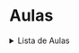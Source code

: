 # Aulas

<details>
  <summary>Lista de Aulas</summary><p>
  <ol>
    <li>
        <a href="#">Aula 1 - 15-08-2022</a>
        <ul>
            <!-- <li>______</li> -->
        </ul>
    </li>
    <li>
        <a href="#">Aula 2 - 16-08-2022</a>
        <ul>
            <!-- <li>______</li> -->
        </ul>
    </li>
    <li>
        <a href="#">Aula 3 - 17-08-2022</a>
        <ul>
            <!-- <li>______</li> -->
        </ul>
    </li>
    <li>
        <a href="#">Aula 4 - 18-08-2022</a>
        <ul>
            <!-- <li>______</li> -->
        </ul>
    </li>
    <li>
        <a href="#">Aula 5 - 19-08-2022</a>
        <ul>
            <!-- <li>______</li> -->
        </ul>
    </li>
 
 </details>
